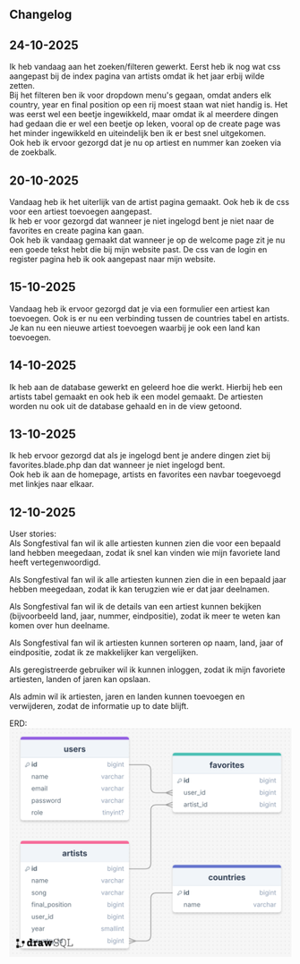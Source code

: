 ## Changelog

## 24-10-2025

Ik heb vandaag aan het zoeken/filteren gewerkt. Eerst heb ik nog wat css aangepast bij de index pagina van artists omdat
ik het jaar erbij wilde zetten.
<br>Bij het filteren ben ik voor dropdown menu's gegaan, omdat anders elk country, year en final position op een rij
moest staan wat niet handig is. Het was eerst wel een beetje ingewikkeld, maar omdat ik al meerdere dingen had gedaan
die er wel een beetje op leken, vooral op de create page was het minder ingewikkeld en uiteindelijk ben ik er best snel
uitgekomen.
<br>Ook heb ik ervoor gezorgd dat je nu op artiest en nummer kan zoeken via de zoekbalk.

## 20-10-2025

Vandaag heb ik het uiterlijk van de artist pagina gemaakt. Ook heb ik de css voor een artiest toevoegen aangepast.
<br>Ik heb er voor gezorgd dat wanneer je niet ingelogd bent je niet naar de favorites en create pagina kan gaan.
<br>Ook heb ik vandaag gemaakt dat wanneer je op de welcome page zit je nu een goede tekst hebt die bij mijn website
past. De css van de login en register pagina heb ik ook aangepast naar mijn website.

## 15-10-2025

Vandaag heb ik ervoor gezorgd dat je via een formulier een artiest kan toevoegen. Ook is er nu een verbinding tussen de
countries tabel en artists. Je kan nu een nieuwe artiest toevoegen waarbij je ook een land kan toevoegen.

## 14-10-2025

Ik heb aan de database gewerkt en geleerd hoe die werkt. Hierbij heb een artists tabel gemaakt en ook heb ik een model
gemaakt. De artiesten worden nu ook uit de database gehaald en in de view getoond.

## 13-10-2025

Ik heb ervoor gezorgd dat als je ingelogd bent je andere dingen ziet bij favorites.blade.php dan dat wanneer je niet
ingelogd bent.
<br>Ook heb ik aan de homepage, artists en favorites een navbar toegevoegd met linkjes naar elkaar.

## 12-10-2025

User stories:
<br>Als Songfestival fan wil ik alle artiesten kunnen zien die voor een bepaald land hebben meegedaan, zodat ik snel kan
vinden wie mijn favoriete land heeft vertegenwoordigd.

Als Songfestival fan wil ik alle artiesten kunnen zien die in een bepaald jaar hebben meegedaan, zodat ik kan terugzien
wie er dat jaar deelnamen.

Als Songfestival fan wil ik de details van een artiest kunnen bekijken (bijvoorbeeld land, jaar, nummer, eindpositie),
zodat ik meer te weten kan komen over hun deelname.

Als Songfestival fan wil ik artiesten kunnen sorteren op naam, land, jaar of eindpositie, zodat ik ze makkelijker kan
vergelijken.

Als geregistreerde gebruiker wil ik kunnen inloggen, zodat ik mijn favoriete artiesten, landen of jaren kan opslaan.

Als admin wil ik artiesten, jaren en landen kunnen toevoegen en verwijderen, zodat de informatie up to date blijft.

ERD:
![erd.png](images/erd.png)
